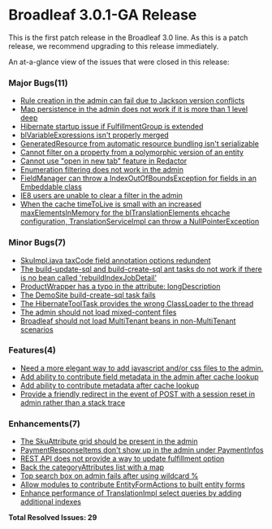 # Broadleaf 3.0.1-GA Release

This is the first patch release in the Broadleaf 3.0 line. As this is a patch release, we recommend upgrading to this release immediately.

An at-a-glance view of the issues that were closed in this release:
### Major Bugs(11)
- [Rule creation in the admin can fail due to Jackson version conflicts](https://github.com/BroadleafCommerce/BroadleafCommerce/issues/209)
- [Map persistence in the admin does not work if it is more than 1 level deep](https://github.com/BroadleafCommerce/BroadleafCommerce/issues/207)
- [Hibernate startup issue if FulfillmentGroup is extended](https://github.com/BroadleafCommerce/BroadleafCommerce/issues/205)
- [blVariableExpressions isn't properly merged](https://github.com/BroadleafCommerce/BroadleafCommerce/issues/203)
- [GeneratedResource from automatic resource bundling isn't serializable](https://github.com/BroadleafCommerce/BroadleafCommerce/issues/201)
- [Cannot filter on a property from a polymorphic version of an entity](https://github.com/BroadleafCommerce/BroadleafCommerce/issues/186)
- [Cannot use "open in new tab" feature in Redactor](https://github.com/BroadleafCommerce/BroadleafCommerce/issues/185)
- [Enumeration filtering does not work in the admin](https://github.com/BroadleafCommerce/BroadleafCommerce/issues/178)
- [FieldManager can throw a IndexOutOfBoundsException for fields in an Embeddable class](https://github.com/BroadleafCommerce/BroadleafCommerce/issues/170)
- [IE8 users are unable to clear a filter in the admin](https://github.com/BroadleafCommerce/BroadleafCommerce/issues/162)
- [When the cache timeToLive is small with an increased maxElementsInMemory for the blTranslationElements ehcache configuration, TranslationServiceImpl can throw a NullPointerException](https://github.com/BroadleafCommerce/BroadleafCommerce/issues/148)

### Minor Bugs(7)
- [SkuImpl.java taxCode field annotation options redundent](https://github.com/BroadleafCommerce/BroadleafCommerce/issues/212)
- [The build-update-sql and build-create-sql ant tasks do not work if there is no bean called 'rebuildIndexJobDetail'](https://github.com/BroadleafCommerce/BroadleafCommerce/issues/206)
- [ProductWrapper has a typo in the attribute: longDescription](https://github.com/BroadleafCommerce/BroadleafCommerce/issues/184)
- [The DemoSite build-create-sql task fails](https://github.com/BroadleafCommerce/BroadleafCommerce/issues/167)
- [The HibernateToolTask provides the wrong ClassLoader to the thread](https://github.com/BroadleafCommerce/BroadleafCommerce/issues/166)
- [The admin should not load mixed-content files](https://github.com/BroadleafCommerce/BroadleafCommerce/issues/152)
- [Broadleaf should not load MultiTenant beans in non-MultiTenant scenarios](https://github.com/BroadleafCommerce/BroadleafCommerce/issues/151)

### Features(4)
- [Need a more elegant way to add javascript and/or css files to the admin.](https://github.com/BroadleafCommerce/BroadleafCommerce/issues/179)
- [Add ability to contribute field metadata in the admin after cache lookup](https://github.com/BroadleafCommerce/BroadleafCommerce/issues/165)
- [Add ability to contribute metadata after cache lookup](https://github.com/BroadleafCommerce/BroadleafCommerce/issues/164)
- [Provide a friendly redirect in the event of POST with a session reset in admin rather than a stack trace](https://github.com/BroadleafCommerce/BroadleafCommerce/issues/156)

### Enhancements(7)
- [The SkuAttribute grid should be present in the admin](https://github.com/BroadleafCommerce/BroadleafCommerce/issues/208)
- [PaymentResponseItems don't show up in the admin under PaymentInfos](https://github.com/BroadleafCommerce/BroadleafCommerce/issues/194)
- [REST API does not provide a way to update fulfillment option](https://github.com/BroadleafCommerce/BroadleafCommerce/issues/193)
- [Back the categoryAttributes list with a map](https://github.com/BroadleafCommerce/BroadleafCommerce/issues/177)
- [Top search box on admin fails after using wildcard %](https://github.com/BroadleafCommerce/BroadleafCommerce/issues/175)
- [Allow modules to contribute EntityFormActions to built entity forms](https://github.com/BroadleafCommerce/BroadleafCommerce/issues/173)
- [Enhance performance of TranslationImpl select queries by adding additional indexes](https://github.com/BroadleafCommerce/BroadleafCommerce/issues/149)


**Total Resolved Issues: 29**
